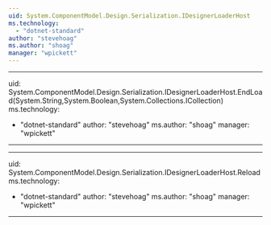 ```yaml
---
uid: System.ComponentModel.Design.Serialization.IDesignerLoaderHost
ms.technology: 
  - "dotnet-standard"
author: "stevehoag"
ms.author: "shoag"
manager: "wpickett"
---
```


---
uid: System.ComponentModel.Design.Serialization.IDesignerLoaderHost.EndLoad(System.String,System.Boolean,System.Collections.ICollection)
ms.technology: 
  - "dotnet-standard"
author: "stevehoag"
ms.author: "shoag"
manager: "wpickett"
---

---
uid: System.ComponentModel.Design.Serialization.IDesignerLoaderHost.Reload
ms.technology: 
  - "dotnet-standard"
author: "stevehoag"
ms.author: "shoag"
manager: "wpickett"
---
